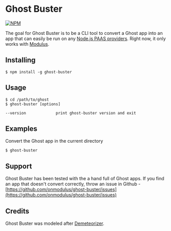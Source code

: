 Ghost Buster
=================

[![NPM](https://nodei.co/npm/ghost-buster.png)](https://nodei.co/npm/ghost-buster/)

The goal for Ghost Buster is to be a CLI tool to convert a Ghost app into an app that can easily be run on any [Node.js PAAS providers](https://github.com/joyent/node/wiki/Node-Hosting). Right now, it only works with [Modulus](http://modulus.io). 

## Installing
    $ npm install -g ghost-buster

## Usage
    $ cd /path/to/ghost
    $ ghost-buster [options]

    --version             print ghost-buster version and exit


## Examples
Convert the Ghost app in the current directory 

    $ ghost-buster


## Support
Ghost Buster has been tested with the a hand full of Ghost apps. If you find an app that doesn't
convert correctly, throw an issue in Github -
[https://github.com/onmodulus/ghost-buster/issues](https://github.com/onmodulus/ghost-buster/issues)

## Credits
Ghost Buster was modeled after [Demeteorizer](https://github.com/onmodulus/demeteorizer). 

